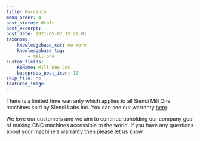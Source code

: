 ```yaml
---
title: Warranty
menu_order: 4
post_status: draft
post_excerpt: 
post_date: 2021-05-07 15:29:01
taxonomy:
    knowledgebase_cat: mo-more
    knowledgebase_tag:
        - mill-one
custom_fields:
    KBName: Mill One CNC
    basepress_post_icon: 10
skip_file: no
featured_image: 
---
```

<div id="dslc-module-10c46445c2c" class="dslc-module-front dslc-module-DSLC_Text_Simple dslc-in-viewport-check dslc-in-viewport-anim-none dslc-col dslc-12-col dslc-last-col dslc-module-handle-like-regular dslc-in-viewport" data-module-id="10c46445c2c" data-module="DSLC_Text_Simple" data-dslc-module-size="12" data-dslc-anim="none" data-dslc-anim-delay="" data-dslc-anim-duration="650" data-dslc-anim-easing="ease" data-dslc-preset="manual-text">
<div class="dslc-text-module-content">

There is a limited time warranty which applies to all Sienci Mill One machines sold by Sienci Labs Inc. You can see our warranty <a href="https://sienci.com/mill-one-warranty/" target="_blank" rel="noopener">here</a>.

We love our customers and we aim to continue upholding our company goal of making CNC machines accessible to the world. If you have any questions about your machine's warranty then please let us know.

</div>
</div>